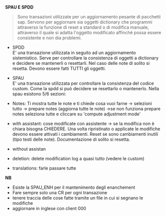 <b>SPAU E SPDD</b>
> Sono transazioni utilizzate per un aggiornamento pesante di pacchetti sap. Servono per aggiornare sia oggetti dictionary che programmi
  attraverso la funzione di reset a standard o di modifica manuale, attraverso il quale si adatta l'oggetto modificato affinchè possa essere 
  consistente e non dia problemi.

- SPDD</br>
E' una transazione utilizzata in seguito ad un aggiornamento sistemistico. Serve per controllare la consistenza di oggetti a dictionary 
e decidere se mantenerli o resettarli. Nel caso delle note di solito si resetta. Devono essere fatti TUTTI gli oggetti.

- SPAU</br>
E' una transazione utilizzata per controllare la consistenza del codice custom. Come la spdd si può decidere se resettarlo o mantenerlo.
Nella spau esistono 5/6 sezioni: 

- Notes: Ti mostra tutte le note e ti chiede cosa vuoi farne -> selezioni tutto -> prepare notes (aggiorna tutte le note) 
          ->se non funziona prepare notes seleziona tutte e cliccare su 'compute adjustment mode' 

- with assistant: cose modificate con assistente -> se la modifica non è chiara bisogna CHIEDERE. 
                  Una volta ripristinato o applicate le modifiche devono essere attivati i cambiamenti. 
                  Reset se sono cambiamenti inutili (tipo testi delle note). Documentazione di solito si resetta.

- without assistan

- deletion: delete modification log a quasi tutto (vedere le custom)

- translations: farle passare tutte

**NB**
- Esiste la SPAU_ENH per il mantenimento degli enanchement
- Fare sempre solo una CR per ogni transazione
- tenere traccia delle cose fatte tramite un file in cui si segnano le modifiche
- aggiornare in inglese con client 000
